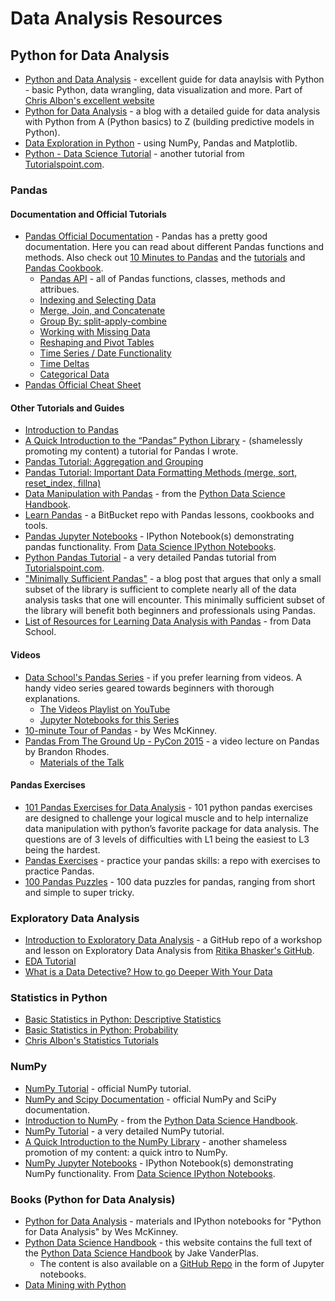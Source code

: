 # Data Analysis Resources

## Python for Data Analysis
- [Python and Data Analysis](https://chrisalbon.com/#python) - excellent guide for data anaylsis with Python - basic Python, data  wrangling, data visualization and more. Part of [Chris Albon's excellent website](https://chrisalbon.com)
- [Python for Data Analysis](http://hamelg.blogspot.com/2015/12/python-for-data-analysis-index.html) - a blog with a detailed guide for data analysis with Python from A (Python basics) to Z (building predictive models in Python).
- [Data Exploration in Python](https://www.analyticsvidhya.com/wp-content/uploads/2016/08/Data-Exploration-in-Python.pdf) - using NumPy, Pandas and Matplotlib.
- [Python - Data Science Tutorial](https://www.tutorialspoint.com/python/python_data_science.htm) - another tutorial from [Tutorialspoint.com](https://www.tutorialspoint.com).  

### Pandas
#### Documentation and Official Tutorials
- [Pandas Official Documentation](http://pandas.pydata.org/pandas-docs/stable/) - Pandas has a pretty good documentation. Here you can read about different Pandas functions and methods. Also check out [10 Minutes to Pandas](http://pandas.pydata.org/pandas-docs/stable/10min.html) and the [tutorials](http://pandas.pydata.org/pandas-docs/stable/tutorials.html) and [Pandas Cookbook](http://pandas.pydata.org/pandas-docs/stable/cookbook.html).
  - [Pandas API](http://pandas.pydata.org/pandas-docs/stable/api.html) - all of Pandas functions, classes, methods and attribues.
  - [Indexing and Selecting Data](http://pandas.pydata.org/pandas-docs/stable/indexing.html)
  - [Merge, Join, and Concatenate](http://pandas.pydata.org/pandas-docs/stable/merging.html)
  - [Group By: split-apply-combine](http://pandas.pydata.org/pandas-docs/stable/groupby.html)
  - [Working with Missing Data](http://pandas.pydata.org/pandas-docs/stable/missing_data.html)
  - [Reshaping and Pivot Tables](http://pandas.pydata.org/pandas-docs/stable/reshaping.html)
  - [Time Series / Date Functionality](http://pandas.pydata.org/pandas-docs/stable/timeseries.html)
  - [Time Deltas](http://pandas.pydata.org/pandas-docs/stable/timedeltas.html)
  - [Categorical Data](http://pandas.pydata.org/pandas-docs/stable/categorical.html)
- [Pandas Official Cheat Sheet](http://pandas.pydata.org/Pandas_Cheat_Sheet.pdf)

#### Other Tutorials and Guides
- [Introduction to Pandas](http://www.synesthesiam.com/posts/an-introduction-to-pandas.html)
- [A Quick Introduction to the “Pandas” Python Library](https://towardsdatascience.com/a-quick-introduction-to-the-pandas-python-library-f1b678f34673) - (shamelessly promoting my content) a tutorial for Pandas I wrote.
- [Pandas Tutorial: Aggregation and Grouping](https://data36.com/pandas-tutorial-2-aggregation-and-grouping/)
- [Pandas Tutorial: Important Data Formatting Methods (merge, sort, reset_index, fillna)](https://data36.com/pandas-tutorial-3-important-data-formatting-methods-merge-sort-reset_index-fillna/)
- [Data Manipulation with Pandas](https://jakevdp.github.io/PythonDataScienceHandbook/#3.-Data-Manipulation-with-Pandas) - from the [Python Data Science Handbook](https://jakevdp.github.io/PythonDataScienceHandbook/).
- [Learn Pandas](https://bitbucket.org/hrojas/learn-pandas) - a BitBucket repo with Pandas lessons, cookbooks and tools.
- [Pandas Jupyter Notebooks](https://github.com/donnemartin/data-science-ipython-notebooks#pandas) - IPython Notebook(s) demonstrating pandas functionality. From [Data Science IPython Notebooks](https://github.com/donnemartin/data-science-ipython-notebooks).
- [Python Pandas Tutorial](https://www.tutorialspoint.com/python_pandas/index.htm) - a very detailed Pandas tutorial from [Tutorialspoint.com](https://www.tutorialspoint.com).
- ["Minimally Sufficient Pandas"](https://medium.com/dunder-data/minimally-sufficient-pandas-a8e67f2a2428) - a blog post that argues that only a small subset of the library is sufficient to complete nearly all of the data analysis tasks that one will encounter. This minimally sufficient subset of the library will benefit both beginners and professionals using Pandas.
- [List of Resources for Learning Data Analysis with Pandas](http://www.dataschool.io/best-python-pandas-resources/) - from Data School.

#### Videos
- [Data School's Pandas Series](http://www.dataschool.io/easier-data-analysis-with-pandas/) - if you prefer learning from videos. A handy video series geared towards beginners with thorough explanations.
  - [The Videos Playlist on YouTube](https://www.youtube.com/playlist?list=PL5-da3qGB5ICCsgW1MxlZ0Hq8LL5U3u9y)
  - [Jupyter Notebooks for this Series](http://nbviewer.jupyter.org/github/justmarkham/pandas-videos/blob/master/pandas.ipynb)
- [10-minute Tour of Pandas](https://vimeo.com/59324550) - by Wes McKinney.
- [Pandas From The Ground Up - PyCon 2015](https://youtu.be/5JnMutdy6Fw?t=1s) - a video lecture on Pandas by Brandon Rhodes.
  - [Materials of the Talk ](https://github.com/brandon-rhodes/pycon-pandas-tutorial)

#### Pandas Exercises
- [101 Pandas Exercises for Data Analysis](https://www.machinelearningplus.com/python/101-pandas-exercises-python/) - 101 python pandas exercises are designed to challenge your logical muscle and to help internalize data manipulation with python’s favorite package for data analysis. The questions are of 3 levels of difficulties with L1 being the easiest to L3 being the hardest.
- [Pandas Exercises](https://github.com/guipsamora/pandas_exercises) - practice your pandas skills: a repo  with exercises to practice Pandas.
- [100 Pandas Puzzles](https://github.com/ajcr/100-pandas-puzzles) - 100 data puzzles for pandas, ranging from short and simple to super tricky.

### Exploratory Data Analysis
- [Introduction to Exploratory Data Analysis](https://github.com/ritikabhasker/Intro-to-EDA) - a GitHub repo of a workshop and lesson on Exploratory Data Analysis from [Ritika Bhasker's GitHub](https://github.com/ritikabhasker).
- [EDA Tutorial](https://www.datacamp.com/community/tutorials/exploratory-data-analysis-python#gs.T3TSKbk)
- [What is a Data Detective? How to go Deeper With Your Data](https://www.elderresearch.com/blog/be-a-data-detective)

### Statistics in Python
- [Basic Statistics in Python: Descriptive Statistics](https://www.dataquest.io/blog/basic-statistics-with-python-descriptive-statistics/)
- [Basic Statistics in Python: Probability](https://www.dataquest.io/blog/basic-statistics-in-python-probability/)
- [Chris Albon's Statistics Tutorials](https://chrisalbon.com/#statistics)

### NumPy
- [NumPy Tutorial](https://docs.scipy.org/doc/numpy/user/quickstart.html) - official NumPy tutorial.
- [NumPy and Scipy Documentation](https://docs.scipy.org/doc/) - official NumPy and SciPy documentation.
- [Introduction to NumPy](https://jakevdp.github.io/PythonDataScienceHandbook/#2.-Introduction-to-NumPy) - from the [Python Data Science Handbook](https://jakevdp.github.io/PythonDataScienceHandbook/).
- [NumPy Tutorial](https://www.tutorialspoint.com/numpy/) - a very detailed NumPy tutorial.
- [A Quick Introduction to the NumPy Library](https://towardsdatascience.com/a-quick-introduction-to-the-numpy-library-6f61b7dee4db) - another shameless promotion of my content: a quick intro to NumPy.
- [NumPy Jupyter Notebooks](https://github.com/donnemartin/data-science-ipython-notebooks#numpy) - IPython Notebook(s) demonstrating NumPy functionality. From [Data Science IPython Notebooks](https://github.com/donnemartin/data-science-ipython-notebooks).

### Books (Python for Data Analysis)
- [Python for Data Analysis](https://github.com/wesm/pydata-book) - materials and IPython notebooks for "Python for Data Analysis" by Wes McKinney.
- [Python Data Science Handbook](https://jakevdp.github.io/PythonDataScienceHandbook/) - this website contains the full text of the [Python Data Science Handbook](http://shop.oreilly.com/product/0636920034919.do) by Jake VanderPlas.
  - The content is also available on a [GitHub Repo](https://github.com/jakevdp/PythonDataScienceHandbook) in the form of Jupyter notebooks.
- [Data Mining with Python](http://www2.compute.dtu.dk/pubdb/views/edoc_download.php/6814/pdf/imm6814.pdf)
